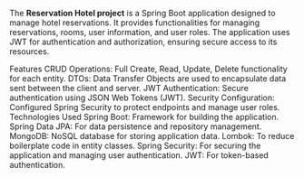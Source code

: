The **Reservation Hotel project** is a Spring Boot application designed to manage hotel reservations. It provides functionalities for managing reservations, rooms, user information, and user roles. The application uses JWT for authentication and authorization, ensuring secure access to its resources.

Features
CRUD Operations: Full Create, Read, Update, Delete functionality for each entity.
DTOs: Data Transfer Objects are used to encapsulate data sent between the client and server.
JWT Authentication: Secure authentication using JSON Web Tokens (JWT).
Security Configuration: Configured Spring Security to protect endpoints and manage user roles.
Technologies Used
Spring Boot: Framework for building the application.
Spring Data JPA: For data persistence and repository management.
MongoDB: NoSQL database for storing application data.
Lombok: To reduce boilerplate code in entity classes.
Spring Security: For securing the application and managing user authentication.
JWT: For token-based authentication.
